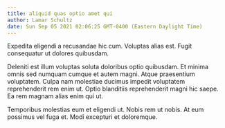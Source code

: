 ```yaml
---
title: aliquid quas optio amet qui
author: Lamar Schultz
date: Sun Sep 05 2021 02:06:25 GMT-0400 (Eastern Daylight Time)
---
```

Expedita eligendi a recusandae hic cum. Voluptas alias est. Fugit consequatur ut dolores quibusdam.

 Deleniti est illum voluptas soluta doloribus optio quibusdam. Et minima omnis sed numquam cumque et autem magni. Atque praesentium voluptatem. Culpa nam molestiae ducimus impedit voluptatem reprehenderit rem enim ut. Optio blanditiis reprehenderit magni hic saepe. Ea rem magnam alias enim qui ut.

 Temporibus molestias eum et eligendi ut. Nobis rem ut nobis. At eum possimus vel fuga et. Modi excepturi et doloremque.